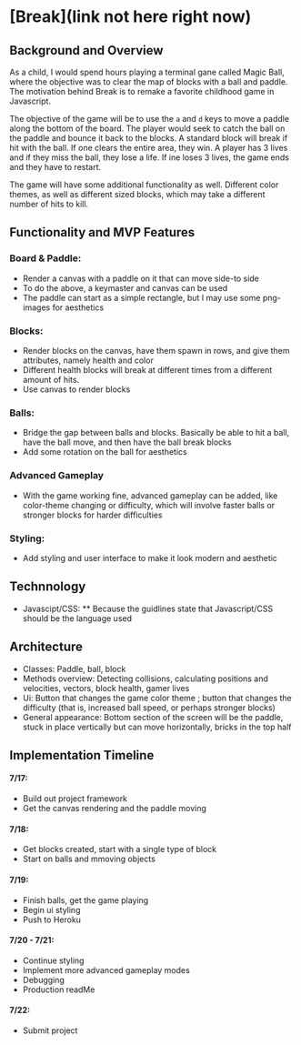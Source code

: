 # [Break](link not here right now)

## Background and Overview
As a child, I would spend hours playing a terminal gane called Magic Ball, where the objective was to clear the map of blocks with a ball and paddle. The motivation behind Break is to remake a favorite childhood game in Javascript.

The objective of the game will be to use the ```a``` and ```d``` keys to move a paddle along the bottom of the board. The player would seek to catch the ball on the paddle and bounce it back to the blocks. A standard block will break if hit with the ball. If one clears the entire area, they win. A player has 3 lives and if they miss the ball, they lose a life. If ine loses 3 lives, the game ends and they have to restart. 

The game will have some additional functionality as well. Different color themes, as well as different sized blocks, which may take a different number of hits to kill.

## Functionality and MVP Features
### Board & Paddle:
* Render a canvas with a paddle on it that can move side-to side
* To do the above, a keymaster and canvas can be used
* The paddle can start as a simple rectangle, but I may use some png-images for aesthetics

### Blocks:
* Render blocks on the canvas, have them spawn in rows, and give them attributes, namely health and color
* Different health blocks will break at different times from a different amount of hits.
* Use canvas to render blocks

### Balls:
* Bridge the gap between balls and blocks. Basically be able to hit a ball, have the ball move, and then have the ball break blocks
* Add some rotation on the ball for aesthetics

### Advanced Gameplay
* With the game working fine, advanced gameplay can be added, like color-theme changing or difficulty, which will involve faster balls or stronger blocks for harder difficulties

### Styling:
* Add styling and user interface to make it look modern and aesthetic

## Technnology
* Javascipt/CSS: 
  ** Because the guidlines state that Javascript/CSS should be the language used
  
## Architecture
 * Classes: Paddle, ball, block
 * Methods overview: Detecting collisions, calculating positions and velocities, vectors, block health, gamer lives
 * Ui: Button that changes the game color theme ; button that changes the difficulty (that is, increased ball speed, or perhaps stronger blocks)
 * General appearance: Bottom section of the screen will be the paddle, stuck in place vertically but can move horizontally, bricks in the top half

## Implementation Timeline
#### 7/17:
* Build out project framework
* Get the canvas rendering and the paddle moving
   
#### 7/18:
  * Get blocks created, start with a single type of block
  * Start on balls and mmoving objects
  
#### 7/19:
  * Finish balls, get the game playing
  * Begin ui styling
  * Push to Heroku
  
#### 7/20 - 7/21:
  * Continue styling
  * Implement more advanced gameplay modes
  * Debugging
  * Production readMe
  
#### 7/22:
* Submit project
